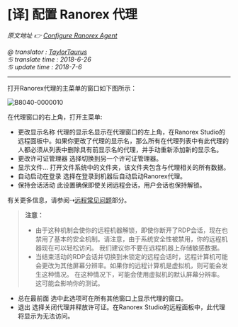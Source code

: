 # [译] 配置 Ranorex 代理

*原文地址 👉 [Configure Ranorex Agent][0]*  

*@ translator : [TaylorTaurus](https://github.com/taylortaurus)*  
*♋ translate time : 2018-6-26*    
*♋ update time : 2018-7-6*

---

打开Ranorex代理的主菜单的窗口如下图所示：

![B8040-0000010](https://gitee.com/taylortaurus/RX_UserGuide_GitBook_Picbed/raw/master/RanorexRemote/B8040-0000010.png)  

在代理窗口的右上角，打开主菜单:

- 更改显示名称
代理的显示名显示在代理窗口的左上角，在Ranorex Studio的远程面板中。如果你更改了代理的显示名，那么所有在代理列表中有此代理的人都必须从列表中删除具有前显示名的代理，并手动重新添加新的显示名。
- 更改许可证管理器
选择切换到另一个许可证管理器。
- 显示文件…
打开文件系统中的文件夹，该文件夹包含与代理相关的所有数据。
- 自动启动在登录
选择在登录到机器后自动启动Ranorex代理。
- 保持会话活动
此设置确保即使关闭远程会话，用户会话也保持解锁。

有关更多信息，请参阅⇢[远程常见问题][1]部分。

> **注意：**  
> - 由于这种机制会使你的远程机器解锁，即使你断开了RDP会话，现在也禁用了基本的安全机制。请注意，由于系统安全性被禁用，你的远程机器现在可以轻松访问。 我们建议你不要在远程机器上存储敏感数据。  
> - 当结束活动的RDP会话并切换到未锁定的远程会话时，远程计算机可能会更改为其他屏幕分辨率。如果你的远程计算机是虚拟机，则可能会发生这种情况。 在这种情况下，可能会使用虚拟机的默认屏幕分辨率。 这可能会影响你的测试。

- 总在最前面
选中此选项可在所有其他窗口上显示代理的窗口。
- 退出
选择关闭代理并释放许可证。在Ranorex Studio的远程面板中，此代理将显示为无法访问。

[0]: https://www.ranorex.com/help/latest/ranorex-studio-advanced/ranorex-remote/configure-ranorex-agent/
[1]: .\[译]远程常见问题.html


